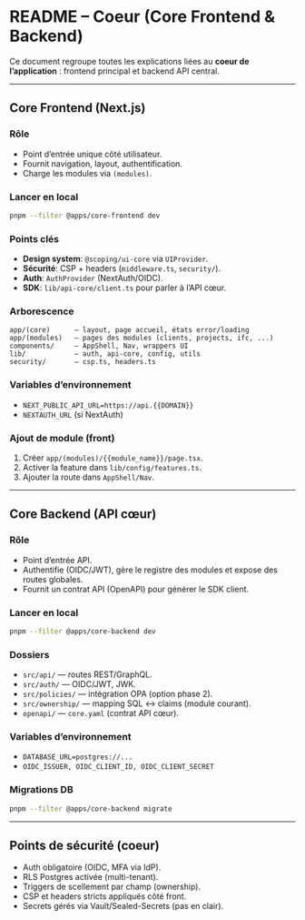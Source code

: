# README – Coeur (Core Frontend & Backend)

Ce document regroupe toutes les explications liées au **coeur de l’application** : frontend principal et backend API central.

---

## Core Frontend (Next.js)

### Rôle
- Point d’entrée unique côté utilisateur.
- Fournit navigation, layout, authentification.
- Charge les modules via `(modules)`.

### Lancer en local
```bash
pnpm --filter @apps/core-frontend dev
```

### Points clés
- **Design system**: `@scoping/ui-core` via `UIProvider`.
- **Sécurité**: CSP + headers (`middleware.ts`, `security/`).
- **Auth**: `AuthProvider` (NextAuth/OIDC).
- **SDK**: `lib/api-core/client.ts` pour parler à l’API cœur.

### Arborescence
```
app/(core)      — layout, page accueil, états error/loading
app/(modules)   — pages des modules (clients, projects, ifc, ...)
components/     — AppShell, Nav, wrappers UI
lib/            — auth, api-core, config, utils
security/       — csp.ts, headers.ts
```

### Variables d’environnement
- `NEXT_PUBLIC_API_URL=https://api.{{DOMAIN}}`
- `NEXTAUTH_URL` (si NextAuth)

### Ajout de module (front)
1. Créer `app/(modules)/{{module_name}}/page.tsx`.
2. Activer la feature dans `lib/config/features.ts`.
3. Ajouter la route dans `AppShell/Nav`.

---

## Core Backend (API cœur)

### Rôle
- Point d’entrée API.
- Authentifie (OIDC/JWT), gère le registre des modules et expose des routes globales.
- Fournit un contrat API (OpenAPI) pour générer le SDK client.

### Lancer en local
```bash
pnpm --filter @apps/core-backend dev
```

### Dossiers
- `src/api/`        — routes REST/GraphQL.
- `src/auth/`       — OIDC/JWT, JWK.
- `src/policies/`   — intégration OPA (option phase 2).
- `src/ownership/`  — mapping SQL <-> claims (module courant).
- `openapi/`        — `core.yaml` (contrat API cœur).

### Variables d’environnement
- `DATABASE_URL=postgres://...`
- `OIDC_ISSUER, OIDC_CLIENT_ID, OIDC_CLIENT_SECRET`

### Migrations DB
```bash
pnpm --filter @apps/core-backend migrate
```

---

## Points de sécurité (coeur)
- Auth obligatoire (OIDC, MFA via IdP).
- RLS Postgres activée (multi-tenant).
- Triggers de scellement par champ (ownership).
- CSP et headers stricts appliqués côté front.
- Secrets gérés via Vault/Sealed-Secrets (pas en clair).
